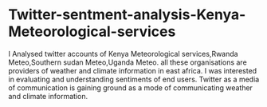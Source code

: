 # Twitter-sentment-analysis-Kenya-Meteorological-services
I  Analysed twitter accounts of Kenya Meteorological services,Rwanda Meteo,Southern sudan Meteo,Uganda Meteo. all these organisations are providers of weather and climate information in east africa. I was interested in evaluating and understanding sentiments of end users. Twitter as a media of communication is gaining ground as a mode of communicating weather and climate information. 
